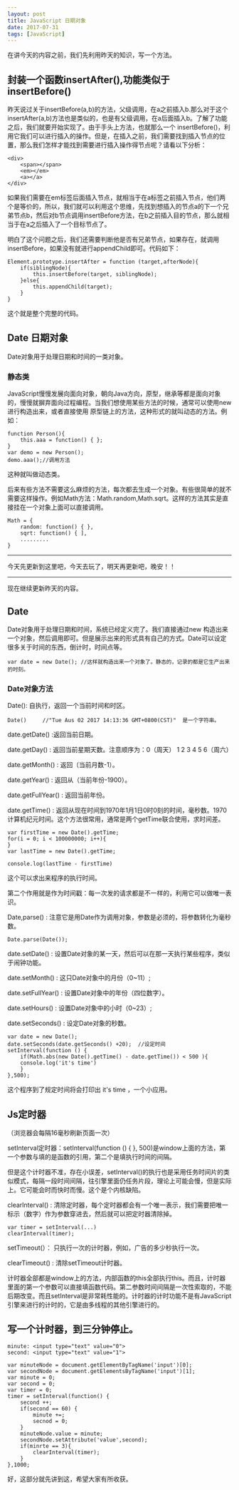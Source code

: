 ```yaml
---
layout: post
title: JavaScript 日期对象
date: 2017-07-31
tags: [JavaScript]
---
```


在讲今天的内容之前，我们先利用昨天的知识，写一个方法。

## 封装一个函数insertAfter(),功能类似于insertBefore()

昨天说过关于insertBefore(a,b)的方法，父级调用，在a之前插入b.那么对于这个insertAfter(a,b)方法也是类似的，也是有父级调用，在a后面插入b。了解了功能之后，我们就要开始实现了。由于手头上方法，也就那么一个 insertBefore()，利用它我们可以进行插入的操作。但是，在插入之前，我们需要找到插入节点的位置，那么我们怎样才能找到需要进行插入操作得节点呢？请看以下分析：

	<div>
		<span></span>
		<em></em>
		<a></a>
	</div>

如果我们需要在em标签后面插入节点，就相当于在a标签之前插入节点，他们两个是等价的，所以，我们就可以利用这个思维，先找到想插入的节点a的下一个兄弟节点b，然后对b节点调用insertBefore方法，在b之前插入目的节点，那么就相当于在a之后插入了一个目标节点了。

明白了这个问题之后，我们还需要判断他是否有兄弟节点，如果存在，就调用insertBefore，如果没有就进行appendChild即可。代码如下：

	Element.prototype.insertAfter = function (target,afterNode){
		if(siblingNode){ 
			this.insertBefore(target, siblingNode);
		}else{
			this.appendChild(target);
		}
	}

这个就是整个完整的代码。

## Date 日期对象

Date对象用于处理日期和时间的一类对象。

### 静态类 

JavaScript慢慢发展向面向对象，朝向Java方向，原型，继承等都是面向对象的，慢慢就摒弃面向过程编程。当我们想使用某些方法的时候，通常可以使用new进行构造出来，或者直接使用 原型链上的方法，这种形式的就叫动态的方法。例如：

	function Person(){
		this.aaa = function() { };
	}
	var demo = new Person();
	demo.aaa();//调用方法
	
这种就叫做动态类。

后来有些方法不需要这么麻烦的方法，每次都去生成一个对象。有些很简单的就不需要这样操作。例如Math方法：Math.random,Math.sqrt。这样的方法其实是直接挂在一个对象上面可以直接调用。

	Math = {
		random: function() { },
		sqrt: function() { ],
		.........
	}
	


----------------------------------------------------

今天先更新到这里吧，今天去玩了，明天再更新吧，晚安！！

---------------------------------------------------

现在继续更新昨天的内容。


## Date

Date对象用于处理日期和时间，系统已经定义完了。我们直接通过new 构造出来一个对象，然后调用即可。但是展示出来的形式具有自己的方式。Date可以设定很多关于时间的东西，倒计时，时间点等。 

	var date = new Date(); //这样就构造出来一个对象了。静态的，记录的都是它生产出来的时刻。
	
### Date对象方法

Date(): 自执行，返回一个当前时间和时区。

	Date()     //"Tue Aus 02 2017 14:13:36 GMT+0800(CST)"  是一个字符串。
	
date.getDate() :返回当前日期。

date.getDay() : 返回当前星期天数。注意顺序为：0（周天） 1 2 3 4 5 6（周六）

date.getMonth() : 返回（当前月数-1）。
	 
date.getYear() : 返回从（当前年份-1900）。

date.getFullYear() : 返回当前年份。

date.getTime() : 返回从现在时间到1970年1月1日0时0刻的时间，毫秒数。1970 计算机纪元时间。这个方法很常用，通常是两个getTime联合使用，求时间差。

	var firstTime = new Date().getTime;
	for(i = 0; i < 100000000; i++){
	}
	var lastTime = new Date().getTime;
	
	console.log(lastTime - firstTime)

这个可以求出来程序的执行时间。

第二个作用就是作为时间戳：每一次发的请求都是不一样的，利用它可以做唯一表识。

Date,parse() : 注意它是用Date作为调用对象，参数是必须的，将参数转化为毫秒数。
	
	Date.parse(Date());
	
date.setDate() : 设置Date对象的某一天，然后可以在那一天执行某些程序，类似于闹钟功能。
	
date.setMonth() : 这只Date对象中的月份（0~11）;

date.setFullYear() : 设置Date对象中的年份（四位数字）。
	
date.setHours() : 设置Date对象中的小时（0~23）;

date.setSeconds() : 设定Date对象的秒数。

	var date = new Date();
	date.setSeconds(date.getSeconds() +20);  //设定时间 
	setInterval(function () {
		if(Math.abs(new Date().getTime() - date.getTime()) < 500 ){
		console.log('it's time')
		}
	},500);
	
这个程序到了规定时间将会打印出 it's time ，一个小应用。

## Js定时器

（浏览器会每隔16毫秒刷新页面一次）

setInterval定时器：setInterval(function () { }, 500)是window上面的方法，第一个参数与填的是函数的引用，第二个是填执行时间的间隔。

但是这个计时器不准，存在小误差，setInterval()的执行也是采用任务时间片的类似模式，每隔一段时间间隔，往引擎里面仍任务片段，理论上可能会慢，但是实际上。它可能会时而快时而慢。这个是个内核缺陷。

clearInterval() : 清除定时器，每个定时器都会有一个唯一表示，我们需要把唯一标示（数字）作为参数穿进去，然后就可以把定时器清除掉。
	
	var timer = setInterval(...)
	clearInterval(timer);
	
setTimeout(）： 只执行一次的计时器，例如，广告的多少秒执行一次。

clearTimeout() : 清除setTimeout计时器。

计时器全部都是window上的方法，内部函数的this全部执行this。而且，计时器里面的第一个参数可以直接填函数代码。第二参数时间间隔是一次性索取的，不能后期改变。而且setInterval是非常耗性能的。计时器的计时功能不是有JavaScript引擎来进行的计时的，它是由多线程的其他引擎进行的。

## 写一个计时器，到三分钟停止。
	
	minute: <input type="text" value="0">
	second: <input type="text" value="1">
	
	var minuteNode = document.getElementByTagName('input')[0];
	var secondNode = document.getElementsByTagName('input')[1];
	var minute = 0;
	var second = 0;
	var timer = 0;
	timer = setInterval(function() {
		second ++;
		if(second == 60) {
			minute +=;
			secnod = 0;
		}
		minuteNode.value = minute;
		secondNode.setAttribute('value',second);
		if(minrte == 3){
			clearInterval(timer);
		}
	},1000;
	

好，这部分就先讲到这，希望大家有所收获。
















	
	
	
